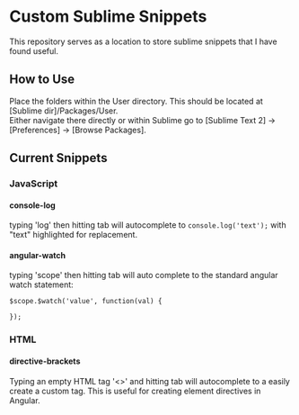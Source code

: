 # Custom Sublime Snippets

This repository serves as a location to store sublime snippets that I have found useful. 

## How to Use

Place the folders within the User directory. This should be located at [Sublime dir]/Packages/User.  
Either navigate there directly or within Sublime go to [Sublime Text 2] -> [Preferences] -> [Browse Packages].

## Current Snippets

### JavaScript

#### console-log
typing 'log' then hitting tab will autocomplete to ```console.log('text');``` with "text" highlighted for replacement.

#### angular-watch
typing 'scope' then hitting tab will auto complete to the standard angular watch statement: 
```
$scope.$watch('value', function(val) {
	
});
```

### HTML

#### directive-brackets
Typing an empty HTML tag '<>' and hitting tab will autocomplete to a easily create a custom tag. This is useful for creating element directives in Angular.